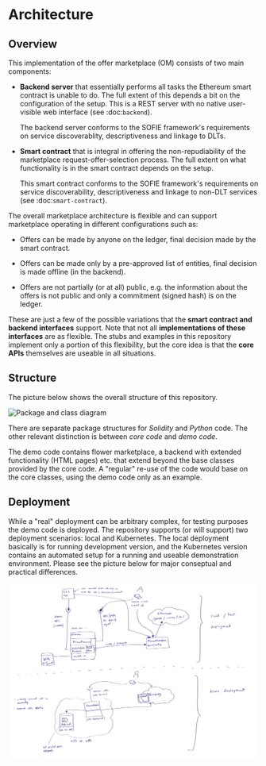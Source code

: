 Architecture
============

## Overview

This implementation of the offer marketplace (OM) consists of two main
components:

* **Backend server** that essentially performs all tasks the Ethereum
  smart contract is unable to do. The full extent of this depends a
  bit on the configuration of the setup. This is a REST server with no
  native user-visible web interface (see :doc:`backend`).

  The backend server conforms to the SOFIE framework's requirements on
  service discoverablity, descriptiveness and linkage to DLTs.

* **Smart contract** that is integral in offering the
  non-repudiability of the marketplace request-offer-selection
  process. The full extent on what functionality is in the smart
  contract depends on the setup.

  This smart contract conforms to the SOFIE framework's requirements
  on service discoverability, descriptiveness and linkage to non-DLT
  services (see :doc:`smart-contract`).

The overall marketplace architecture is flexible and can support
marketplace operating in different configurations such as:

* Offers can be made by anyone on the ledger, final decision made by
  the smart contract.

* Offers can be made only by a pre-approved list of entities, final
  decision is made offline (in the backend).

* Offers are not partially (or at all) public, e.g. the information
  about the offers is not public and only a commitment (signed hash)
  is on the ledger.

These are just a few of the possible variations that the **smart
contract and backend interfaces** support. Note that not all
**implementations of these interfaces** are as flexible. The stubs and
examples in this repository implement only a portion of this
flexibility, but the core idea is that the **core APIs** themselves
are useable in all situations.

## Structure

The picture below shows the overall structure of this repository.

![](package-class-diagram.png "Package and class diagram")

There are separate package structures for *Solidity* and *Python*
code. The other relevant distinction is between *core code* and *demo
code*.

The demo code contains flower marketplace, a backend with extended
functionality (HTML pages) etc. that extend beyond the base classes
provided by the core code. A "regular" re-use of the code would base
on the core classes, using the demo code only as an example.

## Deployment

While a "real" deployment can be arbitrary complex, for testing
purposes the demo code is deployed. The repository supports (or will
support) two deployment scenarios: local and Kubernetes. The local
deployment basically is for running development version, and the
Kubernetes version contains an automated setup for a running and
useable demonstration environment. Please see the picture below for
major conseptual and practical differences.

![](deployment-diagram.png "Deployment diagram")
